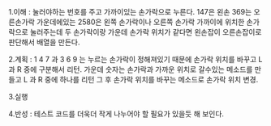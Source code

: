 1.이해 : 눌러야하는 번호를 주고 가까이있는 손가락으로 누른다. 147은 왼손 369는 오른손가락 가운데에있는 2580은 왼쪽 손가락이나
오른쪽 손가락 가까이에 위치한 손가락으로 눌러주는데 두 손가락이랑 가운데 손가락 위치가 같다면 왼손잡이 오른손잡이로 판단해서 배열을 만든다.

2.계획 : 1 4 7 과 3 6 9 는 누르는 손가락이 정해져있기 때문에 손가락 위치를 바꾸고 L 과 R 중에 구분해서 리턴.
가운데 숫자는 손가락과 가까운 위치로 갈수있는 메소드를 만들고 L 과 R 중에 하나를 리턴 그 후 손가락 위치를 바꾸는 메소드로 손가락 위치 변경.

3.실행

4.반성 : 테스트 코드를 더욱더 작게 나누어야 할 필요가 있을듯 해 보인다.